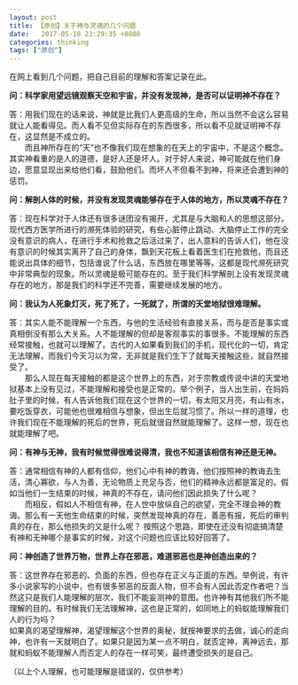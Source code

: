 ```yaml
---
layout: post
title: 【原创】关于神与灵魂的几个问题
date:   2017-05-18 23:29:35 +0800
categories: thinking
tags: ["原创"]
---
```


在网上看到几个问题，把自己目前的理解和答案记录在此。

**问：科学家用望远镜观察天空和宇宙，并没有发现神，是否可以证明神不存在？**

答：用我们现在的话来说，神就是比我们人更高级的生命，所以当然不会这么容易就让人能看得见。而人看不见但实际存在的东西很多，所以看不见就证明神不存在，这显然是不成立的。<br>
　　而且神所存在的“天”也不像我们现在想象的在天上的宇宙中，不是这个概念。其实神看重的是人的道德，是好人还是坏人。对于好人来说，神可能就在他们身边，愿意显现出来给他们看，鼓励他们。而坏人不但看不到神，将来还会遭到神的惩罚。

**问：解剖人体的时候，并没有发现灵魂能够存在于人体的地方，所以灵魂不存在？**

答：现在科学对于人体还有很多谜团没有揭开，尤其是与大脑和人的思想这部分。现代西方医学所进行的濒死体验的研究，有些心脏停止跳动、大脑停止工作的完全没有意识的病人，在进行手术和抢救之后活过来了，出人意料的告诉人们，他在没有意识的时候其实离开了自己的身体，飘到天花板上看着医生们在抢救他，而且还能说出具体的细节，包括谁说了什么话，东西放在哪里等等。这都是现代濒死研究中非常典型的现象。所以灵魂是极可能存在的。至于我们科学解剖上没有发现灵魂存在的地方，那是我们的科学还不完善，需要继续发展的地方。

**问：我认为人死象灯灭，死了死了，一死就了，所谓的天堂地狱很难理解。**

答：其实人能不能理解一个东西，与他的生活经验有直接关系，而与是否是事实或真相倒没有那么大关系。人不能理解的但却是客观事实的事很多。不能理解的东西经常接触，也就可以理解了。古代的人如果看到我们的手机，现代化的一切，肯定无法理解，而我们今天习以为常，无非就是我们生下了就每天接触这些，就自然接受了。<br>
　　那么人现在每天接触的都是这个世界上的东西，对于宗教或传说中讲的天堂地狱基本上没有见过，不能理解和接受也是正常的。举个例子，当人出生前，在妈妈肚子里的时候，有人告诉他我们现在这个世界的一切，有太阳又月亮，有山有水，要吃饭穿衣，可能他也很难相信与想象，但出生后就习惯了。所以一样的道理，也许我们现在不能理解的死后的世界，死后就很自然就能理解了。这样一想，现在也就能理解了吧。

**问：有神与无神，我有时候觉得很难说得清，我也不知道该相信有神还是无神。**

答：通常相信有神的人都有信仰，他们心中有神的教诲，他们按照神的教诲去生活，清心寡欲，与人为善，无论物质上充足与否，他们的精神永远都是富足的。假如当他们一生结束的时候，神真的不存在，请问他们因此损失了什么呢？<br>
　　而相反，假如人不相信有神，在人世中放纵自己的欲望，完全不理会神的教诲。那么有一天他生命结束的时候，突然发现神真的存在，善恶有报，死后的审判真的存在，那么他损失的又是什么呢？
按照这个思路，即使在还没有彻底搞清楚有神和无神哪个是事实的时候，对这个问题也应该比较好回答了。

**问：神创造了世界万物，世界上存在邪恶，难道邪恶也是神创造出来的？**

答：这世界存在邪恶的、负面的东西，但也存在正义与正面的东西。举例说，有许多小说家写的小说中，也有很多邪恶的反面人物，但不会有人因此否定作者吧？当然这只是我们人能理解的层次，我们不能妄测神的意图。也许神有其他我们所不能理解的目的。有时候我们无法理解神，这也是正常的，如同地上的蚂蚁能理解我们人的行为吗？<br>
如果真的渴望理解神，渴望理解这个世界的奥秘，就按神要求的去做，诚心的走向神，也许有一天就明白了。如果只是因为某一点不明白，就否定神，离神远去，那就和蚂蚁不能理解人而否定人的存在一样可笑，最终遭受损失的是自己。

（以上个人理解，也可能理解是错误的，仅供参考）
